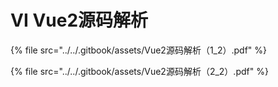 # VI Vue2源码解析





{% file src="../../.gitbook/assets/Vue2源码解析（1_2）.pdf" %}

{% file src="../../.gitbook/assets/Vue2源码解析（2_2）.pdf" %}





